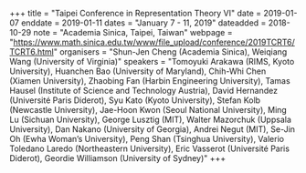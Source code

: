 +++
title = "Taipei Conference in Representation Theory VI"
date = 2019-01-07
enddate = 2019-01-11
dates = "January 7 - 11, 2019"
dateadded = 2018-10-29
note = "Academia Sinica, Taipei, Taiwan"
webpage = "https://www.math.sinica.edu.tw/www/file_upload/conference/2019TCRT6/TCRT6.html"
organisers = "Shun-Jen Cheng (Academia Sinica), Weiqiang Wang (University of Virginia)"
speakers = "Tomoyuki Arakawa (RIMS, Kyoto University), Huanchen Bao (University of Maryland), Chih-Whi Chen (Xiamen University), Zhaobing Fan (Harbin Engineering University), Tamas Hausel (Institute of Science and Technology Austria), David Hernandez (Université Paris Diderot), Syu Kato (Kyoto University), Stefan Kolb (Newcastle University), Jae-Hoon Kwon (Seoul National University), Ming Lu (Sichuan University), George Lusztig (MIT), Walter Mazorchuk (Uppsala University), Dan Nakano (University of Georgia), Andrei Negut (MIT), Se-Jin Oh (Ewha Woman’s University), Peng Shan (Tsinghua University), Valerio Toledano Laredo (Northeastern University), Eric Vasserot (Université Paris Diderot), Geordie Williamson (University of Sydney)"
+++
